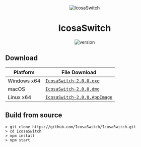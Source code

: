 <p align="center"><img src="https://github.com/Pharuxtan/IcosaSwitch/raw/master/icosaswitch.png" alt="IcosaSwitch"></p>

<h1 align="center">IcosaSwitch</h1>

<p align="center">
  <img src="https://img.shields.io/badge/Version-2.0.0-%23404040?style=for-the-badge" alt="version">
</p>

## Download

| Platform | File Download |
| -------- | ---- |
| Windows x64 | [`IcosaSwitch-2.0.0.exe`](https://github.com/Pharuxtan/IcosaSwitch/releases/download/v2.0.0/IcosaSwitch-2.0.0.exe) |
| macOS | [`IcosaSwitch-2.0.0.dmg`](https://github.com/Pharuxtan/IcosaSwitch/releases/download/v2.0.0/IcosaSwitch-2.0.0.dmg) |
| Linux x64 | [`IcosaSwitch-2.0.0.AppImage`](https://github.com/Pharuxtan/IcosaSwitch/releases/download/v2.0.0/IcosaSwitch-2.0.0.AppImage) |

## Build from source

```console
> git clone https://github.com/IcosaSwitch/IcosaSwitch.git
> cd IcosaSwitch
> npm install
> npm start
```
